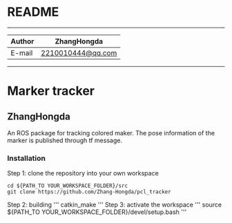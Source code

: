 README
==============================

****
	
|Author|ZhangHongda|
|---|---
|E-mail|2210010444@qq.com


****
# Marker tracker
## ZhangHongda

An ROS package for tracking colored maker. The pose information of the marker is published through tf message.

### Installation
Step 1: clone the repository into your own workspace
```
cd ${PATH_TO YOUR_WORKSPACE_FOLDER}/src
git clone https://github.com/Zhang-Hongda/pcl_tracker
```
Step 2: building
'''
catkin_make
'''
Step 3: activate the workspace
'''
source ${PATH_TO YOUR_WORKSPACE_FOLDER}/devel/setup.bash
'''
